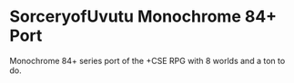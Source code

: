 # SorceryofUvutu Monochrome 84+ Port
Monochrome 84+ series port of the +CSE RPG with 8 worlds and a ton to do.
